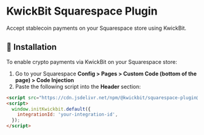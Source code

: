 # KwickBit Squarespace Plugin

Accept stablecoin payments on your Squarespace store using KwickBit.

## 🔧 Installation

To enable crypto payments via KwickBit on your Squarespace store:

1. Go to your Squarespace **Config > Pages > Custom Code (bottom of the page) > Code Injection**
2. Paste the following script into the **Header** section:

```html
<script src="https://cdn.jsdelivr.net/npm/@kwickbit/squarespace-plugin@latest/dist/index.min.js"></script>
<script>
  window.initKwickbit.default({
    integrationId: 'your-integration-id',
  });
</script>
```